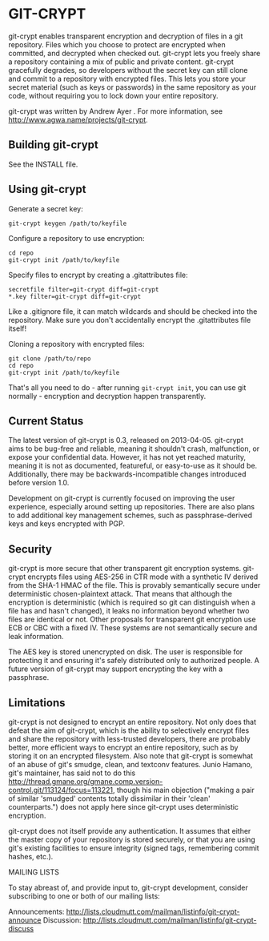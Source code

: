 GIT-CRYPT
=========

git-crypt enables transparent encryption and decryption of files in a
git repository.  Files which you choose to protect are encrypted when
committed, and decrypted when checked out.  git-crypt lets you freely
share a repository containing a mix of public and private content.
git-crypt gracefully degrades, so developers without the secret key can
still clone and commit to a repository with encrypted files.  This lets
you store your secret material (such as keys or passwords) in the same
repository as your code, without requiring you to lock down your entire
repository.

git-crypt was written by Andrew Ayer <agwa at andrewayer dot name>.
For more information, see <http://www.agwa.name/projects/git-crypt>.


Building git-crypt
------------------
See the INSTALL file.


Using git-crypt
---------------

Generate a secret key:

    git-crypt keygen /path/to/keyfile

Configure a repository to use encryption:

    cd repo
    git-crypt init /path/to/keyfile

Specify files to encrypt by creating a .gitattributes file:

    secretfile filter=git-crypt diff=git-crypt
    *.key filter=git-crypt diff=git-crypt

Like a .gitignore file, it can match wildcards and should be checked
into the repository.  Make sure you don't accidentally encrypt the
.gitattributes file itself!

Cloning a repository with encrypted files:

    git clone /path/to/repo
    cd repo
    git-crypt init /path/to/keyfile

That's all you need to do - after running `git-crypt init`, you can use
git normally - encryption and decryption happen transparently.


Current Status
--------------

The latest version of git-crypt is 0.3, released on 2013-04-05.
git-crypt aims to be bug-free and reliable, meaning it shouldn't
crash, malfunction, or expose your confidential data.  However,
it has not yet reached maturity, meaning it is not as documented,
featureful, or easy-to-use as it should be.  Additionally, there may be
backwards-incompatible changes introduced before version 1.0.

Development on git-crypt is currently focused on improving the user
experience, especially around setting up repositories.  There are also
plans to add additional key management schemes, such as passphrase-derived
keys and keys encrypted with PGP.


Security
--------

git-crypt is more secure that other transparent git encryption systems.
git-crypt encrypts files using AES-256 in CTR mode with a synthetic IV
derived from the SHA-1 HMAC of the file.  This is provably semantically
secure under deterministic chosen-plaintext attack.  That means that
although the encryption is deterministic (which is required so git can
distinguish when a file has and hasn't changed), it leaks no information
beyond whether two files are identical or not.  Other proposals for
transparent git encryption use ECB or CBC with a fixed IV.  These systems
are not semantically secure and leak information.

The AES key is stored unencrypted on disk.  The user is responsible for
protecting it and ensuring it's safely distributed only to authorized
people.  A future version of git-crypt may support encrypting the key
with a passphrase.


Limitations
-----------

git-crypt is not designed to encrypt an entire repository.  Not only does
that defeat the aim of git-crypt, which is the ability to selectively
encrypt files and share the repository with less-trusted developers, there
are probably better, more efficient ways to encrypt an entire repository,
such as by storing it on an encrypted filesystem.  Also note that
git-crypt is somewhat of an abuse of git's smudge, clean, and textconv
features.  Junio Hamano, git's maintainer, has said not to do this
<http://thread.gmane.org/gmane.comp.version-control.git/113124/focus=113221>,
though his main objection ("making a pair of similar 'smudged' contents
totally dissimilar in their 'clean' counterparts.") does not apply here
since git-crypt uses deterministic encryption.

git-crypt does not itself provide any authentication.  It assumes that
either the master copy of your repository is stored securely, or that
you are using git's existing facilities to ensure integrity (signed tags,
remembering commit hashes, etc.).


MAILING LISTS

To stay abreast of, and provide input to, git-crypt development, consider
subscribing to one or both of our mailing lists:

Announcements: http://lists.cloudmutt.com/mailman/listinfo/git-crypt-announce
Discussion:    http://lists.cloudmutt.com/mailman/listinfo/git-crypt-discuss
